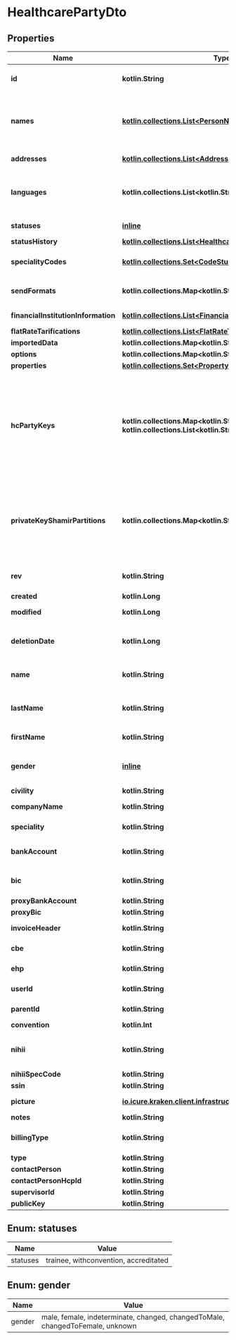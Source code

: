 
# HealthcarePartyDto

## Properties
Name | Type | Description | Notes
------------ | ------------- | ------------- | -------------
**id** | **kotlin.String** | the Id of the healthcare party. We encourage using either a v4 UUID or a HL7 Id. | 
**names** | [**kotlin.collections.List&lt;PersonNameDto&gt;**](PersonNameDto.md) | the list of all names of the healthcare party, also containing the official full name information. Ordered by preference of use. First element is therefore the official name used for the healthcare party in the application | 
**addresses** | [**kotlin.collections.List&lt;AddressDto&gt;**](AddressDto.md) | The list of addresses (with address type). | 
**languages** | **kotlin.collections.List&lt;kotlin.String&gt;** | The list of languages spoken by the patient ordered by fluency (alpha-2 code http://www.loc.gov/standards/iso639-2/ascii_8bits.html). | 
**statuses** | [**inline**](#kotlin.collections.Set&lt;StatusesEnum&gt;) | The healthcare party&#39;s status: &#39;trainee&#39; or &#39;withconvention&#39; or &#39;accredited&#39; | 
**statusHistory** | [**kotlin.collections.List&lt;HealthcarePartyHistoryStatusDto&gt;**](HealthcarePartyHistoryStatusDto.md) | The healthcare party&#39;s status history | 
**specialityCodes** | [**kotlin.collections.Set&lt;CodeStubDto&gt;**](CodeStubDto.md) | Medical specialty of the healthcare party codified using FHIR or Kmehr codificaiton scheme | 
**sendFormats** | **kotlin.collections.Map&lt;kotlin.String, kotlin.String&gt;** | The type of format for contacting the healthcare party, ex: mobile, phone, email, etc. | 
**financialInstitutionInformation** | [**kotlin.collections.List&lt;FinancialInstitutionInformationDto&gt;**](FinancialInstitutionInformationDto.md) | List of financial information (Bank, bank account). | 
**flatRateTarifications** | [**kotlin.collections.List&lt;FlatRateTarificationDto&gt;**](FlatRateTarificationDto.md) |  | 
**importedData** | **kotlin.collections.Map&lt;kotlin.String, kotlin.String&gt;** |  | 
**options** | **kotlin.collections.Map&lt;kotlin.String, kotlin.String&gt;** |  | 
**properties** | [**kotlin.collections.Set&lt;PropertyStubDto&gt;**](PropertyStubDto.md) |  | 
**hcPartyKeys** | **kotlin.collections.Map&lt;kotlin.String, kotlin.collections.List&lt;kotlin.String&gt;&gt;** | For each couple of HcParties (delegator and delegate), this map contains the exchange AES key. The delegator is always this hcp, the key of the map is the id of the delegate. The AES exchange key is encrypted using RSA twice : once using this hcp public key (index 0 in the Array) and once using the other hcp public key (index 1 in the Array). For a pair of HcParties. Each HcParty always has one AES exchange key for himself. | 
**privateKeyShamirPartitions** | **kotlin.collections.Map&lt;kotlin.String, kotlin.String&gt;** | The privateKeyShamirPartitions are used to share this hcp&#39;s private RSA key with a series of other hcParties using Shamir&#39;s algorithm. The key of the map is the hcp Id with whom this partition has been shared. The value is \&quot;threshold⎮partition in hex\&quot; encrypted using the the partition&#39;s holder&#39;s public RSA key | 
**rev** | **kotlin.String** | the revision of the healthcare party in the database, used for conflict management / optimistic locking. |  [optional]
**created** | **kotlin.Long** | creation timestamp of the object. |  [optional]
**modified** | **kotlin.Long** | last modification timestamp of the object. |  [optional]
**deletionDate** | **kotlin.Long** | hard delete (unix epoch in ms) timestamp of the object. Filled automatically when deletePatient is called. |  [optional]
**name** | **kotlin.String** | The full name of the healthcare party, used mainly when the healthcare party is an organization |  [optional]
**lastName** | **kotlin.String** | the lastname (surname) of the healthcare party. This is the official lastname that should be used for official administrative purposes. |  [optional]
**firstName** | **kotlin.String** | the firstname (name) of the healthcare party. |  [optional]
**gender** | [**inline**](#GenderEnum) | the gender of the healthcare party: male, female, indeterminate, changed, changedToMale, changedToFemale, unknown |  [optional]
**civility** | **kotlin.String** | Mr., Ms., Pr., Dr. ... |  [optional]
**companyName** | **kotlin.String** | The name of the company this healthcare party is member of |  [optional]
**speciality** | **kotlin.String** | Medical specialty of the healthcare party |  [optional]
**bankAccount** | **kotlin.String** | Bank Account identifier of the healhtcare party, IBAN, deprecated, use financial institutions instead |  [optional]
**bic** | **kotlin.String** | Bank Identifier Code, the SWIFT Address assigned to the bank, use financial institutions instead |  [optional]
**proxyBankAccount** | **kotlin.String** |  |  [optional]
**proxyBic** | **kotlin.String** |  |  [optional]
**invoiceHeader** | **kotlin.String** | All details included in the invoice header |  [optional]
**cbe** | **kotlin.String** | Identifier number for institution type if the healthcare party is an enterprise |  [optional]
**ehp** | **kotlin.String** | Identifier number for the institution if the healthcare party is an organization |  [optional]
**userId** | **kotlin.String** | The id of the user that usually handles this healthcare party. |  [optional]
**parentId** | **kotlin.String** | Id of parent of the user representing the healthcare party. |  [optional]
**convention** | **kotlin.Int** |  |  [optional]
**nihii** | **kotlin.String** | National Institute for Health and Invalidity Insurance number assigned to healthcare parties (institution or person). |  [optional]
**nihiiSpecCode** | **kotlin.String** |  |  [optional]
**ssin** | **kotlin.String** | Social security inscription number. |  [optional]
**picture** | [**io.icure.kraken.client.infrastructure.ByteArrayWrapper**](io.icure.kraken.client.infrastructure.ByteArrayWrapper.md) | A picture usually saved in JPEG format. |  [optional]
**notes** | **kotlin.String** | Text notes. |  [optional]
**billingType** | **kotlin.String** | The invoicing scheme this healthcare party adheres to : &#39;service fee&#39; or &#39;flat rate&#39; |  [optional]
**type** | **kotlin.String** |  |  [optional]
**contactPerson** | **kotlin.String** |  |  [optional]
**contactPersonHcpId** | **kotlin.String** |  |  [optional]
**supervisorId** | **kotlin.String** |  |  [optional]
**publicKey** | **kotlin.String** | The public key of this hcp |  [optional]


<a name="kotlin.collections.Set<StatusesEnum>"></a>
## Enum: statuses
Name | Value
---- | -----
statuses | trainee, withconvention, accreditated


<a name="GenderEnum"></a>
## Enum: gender
Name | Value
---- | -----
gender | male, female, indeterminate, changed, changedToMale, changedToFemale, unknown



